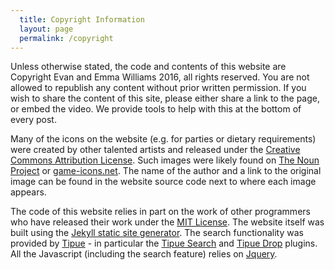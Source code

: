 ```yaml
---
  title: Copyright Information
  layout: page
  permalink: /copyright
---
```

Unless otherwise stated, the code and contents of this website are Copyright Evan and Emma Williams 2016, all rights reserved. You are not allowed to republish any content without prior written permission. If you wish to share the content of this site, please either share a link to the page, or embed the video. We provide tools to help with this at the bottom of every post.

Many of the icons on the website (e.g. for parties or dietary requirements) were created by other talented artists and released under the [Creative Commons Attribution License](https://creativecommons.org/licenses/by/4.0/). Such images were likely found on [The Noun Project](https://thenounproject.com/) or [game-icons.net](http://game-icons.net/). The name of the author and a link to the original image can be found in the website source code next to where each image appears.

The code of this website relies in part on the work of other programmers who have released their work under the [MIT License](https://opensource.org/licenses/MIT). The website itself was built using the [Jekyll static site generator](https://jekyllrb.com/). The search functionality was provided by [Tipue](http://www.tipue.com/) - in particular the [Tipue Search](http://www.tipue.com/search/) and [Tipue Drop](http://www.tipue.com/drop/) plugins. All the Javascript (including the search feature) relies on [Jquery](https://jquery.com/).
